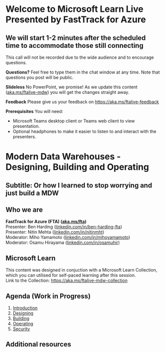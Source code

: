 # Welcome to Microsoft Learn Live </br> Presented by FastTrack for Azure <br/> 
## We will start 1-2 minutes after the scheduled time to accommodate those still connecting

This call will not be recorded due to the wide audience and to encourage questions.

**Questions?** Feel free to type them in the chat window at any time. Note that questions you post will be public.

**Slideless** No PowerPoint, we promise! As we update this content ([aka.ms/ftalive-mdw](aka.ms/ftalive-mdw)) you will get the changes straight away.

**Feedback** Please give us your feedback on https://aka.ms/ftalive-feedback

**Prerequisites**
You will need:
* Microsoft Teams desktop client or Teams web client to view presentation.
* Optional headphones to make it easier to listen to and interact with the presenters.

# Modern Data Warehouses - Designing, Building and Operating
## Subtitle: Or how I learned to stop worrying and just build a MDW
## Who we are
**FastTrack for Azure (FTA) ([aka.ms/fta](aka.ms/fta))** <br/>
Presenter: Ben Harding ([linkedin.com/in/ben-harding-fta](https://www.linkedin.com/in/ben-harding-fta)) <br/>
Presenter: Nitin Mehta ([linkedin.com/in/nitinmht](https://www.linkedin.com/in/nitinmht)) <br/>
Moderator: Miho Yamamoto ([linkedin.com/in/mihoyamamoto](https://www.linkedin.com/in/mihoyamamoto))<br/>
Moderator: Osamu Hirayama ([linkedin.com/in/osamuhir](https://www.linkedin.com/in/osamuhir/))<br/>


## Microsoft Learn
This content was designed in conjuction with a Microsoft Learn Collection, which you can utilised for self-paced learning after this session. <br/>
Link to the Collection: https://aka.ms/ftalive-mdw-collection


## Agenda (Work in Progress)
1. [Introduction](./introduction.md)
1. [Designing](./designing.md)
1. [Building](./building.md)
1. [Operating](./operating.md)
1. [Security](./security.md)

## Additional resources
